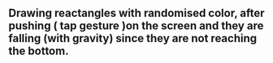 ## Drawing reactangles with randomised color, after pushing ( tap gesture )on the screen and they are falling (with gravity) since they are not reaching the bottom. 
